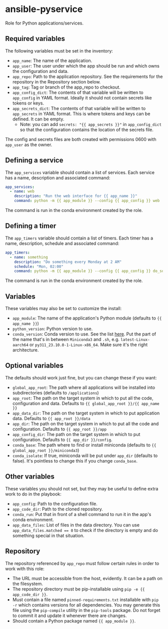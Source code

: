 
# ansible-pyservice

Role for Python applications/services.


## Required variables

The following variables must be set in the inventory:

* `app_name`: The name of the application.
* `app_user`: The user under which the app should be run and which owns the configuration and data.
* `app_repo`: Path to the application repository. See the requirements for the repository in the Repository section below.
* `app_tag`: Tag or branch of the app_repo to checkout.
* `app_config_dict`: The contents of that variable will be written to `app_config` in YAML format. Ideally it should not contain secrets like tokens or keys.
* `app_secrets_dict`: The contents of that variable will be written to `app_secrets` in YAML format. This is where tokens and keys can be defined. It can be empty.
  * Note: you can add `secrets: "{{ app_secrets }}"` in `app_config_dict` so that the configuration contains the location of the secrets file.

The config and secrets files are both created with permissions 0600 with `app_user` as the owner.


## Defining a service

The `app_services` variable should contain a list of services. Each service has a name, description and associated command:

```yaml
app_services:
  - name: web
    description: "Run the web interface for {{ app_name }}"
    command: python -m {{ app_module }} --config {{ app_config }} web
```

The command is run in the conda environment created by the role.


## Defining a timer

The `app_timers` variable should contain a list of timers. Each timer has a name, description, schedule and associated command:

```yaml
app_timers:
  - name: something
    description: "Do something every Monday at 2 AM"
    schedule: "Mon, 02:00"
    command: python -m {{ app_module }} --config {{ app_config }} do_something
```

The command is run in the conda environment created by the role.


## Variables

These variables may also be set to customize the install:

* `app_module`: The name of the application's Python module (defaults to `{{ app_name }}`)
* `python_version`: Python version to use.
* `conda_version`: Conda version to use. See the list [here](https://repo.anaconda.com/miniconda). Put the part of the name that's in between `Miniconda3` and `.sh`, e.g. `latest-Linux-aarch64` or `py311_23.10.0-1-Linux-x86_64`. Make sure it's the right architecture.


## Optional variables

The defaults should work just fine, but you can change these if you want:

* `global_app_root`: The path where all applications will be installed into subdirectories (defaults to `/applications`)
* `app_root`: The path on the target system in which to put all the code, configuration and data. Defaults to `{{ global_app_root }}/{{ app_name }}`
* `app_data_dir`: The path on the target system in which to put application data. Defaults to `{{ app_root }}/data`
* `app_dir`: The path on the target system in which to put all the code and configuration. Defaults to `{{ app_root }}/app`
* `app_config_dir`: The path on the target system in which to put configuration. Defaults to `{{ app_dir }}/config`.
* `conda_base`: The path where to find or install miniconda (defaults to `{{ global_app_root }}/miniconda3`)
* `conda_isolate`: If true, miniconda will be put under `app_dir` (defaults to false). It's pointless to change this if you change `conda_base`.


## Other variables

These variables you should not set, but they may be useful to define extra work to do in the playbook:

* `app_config`: Path to the configuration file.
* `app_code_dir`: Path to the cloned repository.
* `conda_run`: Put that in front of a shell command to run it in the app's conda environment.
* `app_data_files`: List of files in the data directory. You can use `app_data_files.matched == 0` to check if the directory is empty and do something special in that situation.


## Repository

The repository referenced by `app_repo` must follow certain rules in order to work with this role:

* The URL must be accessible from the host, evidently. It can be a path on the filesystem.
* The repository directory must be pip-installable using `pip -e {{ app_code_dir }}`.
* Must contain a file named `pinned-requirements.txt` installable with `pip -r` which contains versions for all dependencies. You may generate this file using the `pip-compile` utility in the `pip-tools` package. Do not forget to commit it and update it whenever there are changes.
* Should contain a Python package named `{{ app_module }}`.
